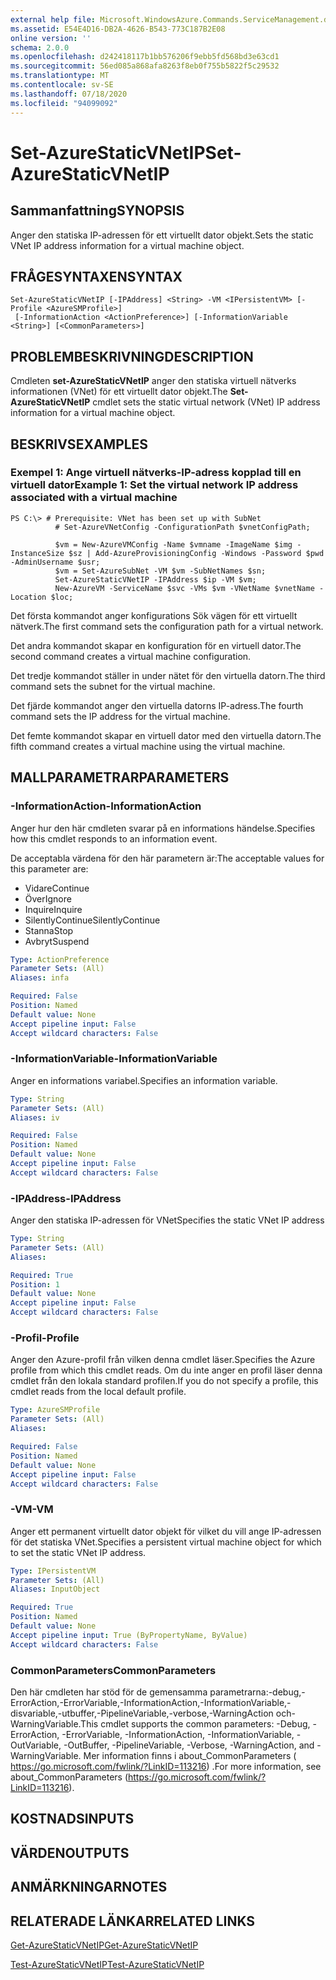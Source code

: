 ```yaml
---
external help file: Microsoft.WindowsAzure.Commands.ServiceManagement.dll-Help.xml
ms.assetid: E54E4D16-DB2A-4626-B543-773C187B2E08
online version: ''
schema: 2.0.0
ms.openlocfilehash: d242418117b1bb576206f9ebb5fd568bd3e63cd1
ms.sourcegitcommit: 56ed085a868afa8263f8eb0f755b5822f5c29532
ms.translationtype: MT
ms.contentlocale: sv-SE
ms.lasthandoff: 07/18/2020
ms.locfileid: "94099092"
---
```

# <span data-ttu-id="38bbc-101">Set-AzureStaticVNetIP</span><span class="sxs-lookup"><span data-stu-id="38bbc-101">Set-AzureStaticVNetIP</span></span>

## <span data-ttu-id="38bbc-102">Sammanfattning</span><span class="sxs-lookup"><span data-stu-id="38bbc-102">SYNOPSIS</span></span>
<span data-ttu-id="38bbc-103">Anger den statiska IP-adressen för ett virtuellt dator objekt.</span><span class="sxs-lookup"><span data-stu-id="38bbc-103">Sets the static VNet IP address information for a virtual machine object.</span></span>

## <span data-ttu-id="38bbc-104">FRÅGESYNTAXEN</span><span class="sxs-lookup"><span data-stu-id="38bbc-104">SYNTAX</span></span>

```
Set-AzureStaticVNetIP [-IPAddress] <String> -VM <IPersistentVM> [-Profile <AzureSMProfile>]
 [-InformationAction <ActionPreference>] [-InformationVariable <String>] [<CommonParameters>]
```

## <span data-ttu-id="38bbc-105">PROBLEMBESKRIVNING</span><span class="sxs-lookup"><span data-stu-id="38bbc-105">DESCRIPTION</span></span>
<span data-ttu-id="38bbc-106">Cmdleten **set-AzureStaticVNetIP** anger den statiska virtuell nätverks informationen (VNet) för ett virtuellt dator objekt.</span><span class="sxs-lookup"><span data-stu-id="38bbc-106">The **Set-AzureStaticVNetIP** cmdlet sets the static virtual network (VNet) IP address information for a virtual machine object.</span></span>

## <span data-ttu-id="38bbc-107">BESKRIVS</span><span class="sxs-lookup"><span data-stu-id="38bbc-107">EXAMPLES</span></span>

### <span data-ttu-id="38bbc-108">Exempel 1: Ange virtuell nätverks-IP-adress kopplad till en virtuell dator</span><span class="sxs-lookup"><span data-stu-id="38bbc-108">Example 1: Set the virtual network IP address associated with a virtual machine</span></span>
```
PS C:\> # Prerequisite: VNet has been set up with SubNet
          # Set-AzureVNetConfig -ConfigurationPath $vnetConfigPath;

          $vm = New-AzureVMConfig -Name $vmname -ImageName $img -InstanceSize $sz | Add-AzureProvisioningConfig -Windows -Password $pwd -AdminUsername $usr;
          $vm = Set-AzureSubNet -VM $vm -SubNetNames $sn;
          Set-AzureStaticVNetIP -IPAddress $ip -VM $vm;
          New-AzureVM -ServiceName $svc -VMs $vm -VNetName $vnetName -Location $loc;
```

<span data-ttu-id="38bbc-109">Det första kommandot anger konfigurations Sök vägen för ett virtuellt nätverk.</span><span class="sxs-lookup"><span data-stu-id="38bbc-109">The first command sets the configuration path for a virtual network.</span></span>

<span data-ttu-id="38bbc-110">Det andra kommandot skapar en konfiguration för en virtuell dator.</span><span class="sxs-lookup"><span data-stu-id="38bbc-110">The second command creates a virtual machine configuration.</span></span>

<span data-ttu-id="38bbc-111">Det tredje kommandot ställer in under nätet för den virtuella datorn.</span><span class="sxs-lookup"><span data-stu-id="38bbc-111">The third command sets the subnet for the virtual machine.</span></span>

<span data-ttu-id="38bbc-112">Det fjärde kommandot anger den virtuella datorns IP-adress.</span><span class="sxs-lookup"><span data-stu-id="38bbc-112">The fourth command sets the IP address for the virtual machine.</span></span>

<span data-ttu-id="38bbc-113">Det femte kommandot skapar en virtuell dator med den virtuella datorn.</span><span class="sxs-lookup"><span data-stu-id="38bbc-113">The fifth command creates a virtual machine using the virtual machine.</span></span>

## <span data-ttu-id="38bbc-114">MALLPARAMETRAR</span><span class="sxs-lookup"><span data-stu-id="38bbc-114">PARAMETERS</span></span>

### <span data-ttu-id="38bbc-115">-InformationAction</span><span class="sxs-lookup"><span data-stu-id="38bbc-115">-InformationAction</span></span>
<span data-ttu-id="38bbc-116">Anger hur den här cmdleten svarar på en informations händelse.</span><span class="sxs-lookup"><span data-stu-id="38bbc-116">Specifies how this cmdlet responds to an information event.</span></span>

<span data-ttu-id="38bbc-117">De acceptabla värdena för den här parametern är:</span><span class="sxs-lookup"><span data-stu-id="38bbc-117">The acceptable values for this parameter are:</span></span>

- <span data-ttu-id="38bbc-118">Vidare</span><span class="sxs-lookup"><span data-stu-id="38bbc-118">Continue</span></span>
- <span data-ttu-id="38bbc-119">Över</span><span class="sxs-lookup"><span data-stu-id="38bbc-119">Ignore</span></span>
- <span data-ttu-id="38bbc-120">Inquire</span><span class="sxs-lookup"><span data-stu-id="38bbc-120">Inquire</span></span>
- <span data-ttu-id="38bbc-121">SilentlyContinue</span><span class="sxs-lookup"><span data-stu-id="38bbc-121">SilentlyContinue</span></span>
- <span data-ttu-id="38bbc-122">Stanna</span><span class="sxs-lookup"><span data-stu-id="38bbc-122">Stop</span></span>
- <span data-ttu-id="38bbc-123">Avbryt</span><span class="sxs-lookup"><span data-stu-id="38bbc-123">Suspend</span></span>

```yaml
Type: ActionPreference
Parameter Sets: (All)
Aliases: infa

Required: False
Position: Named
Default value: None
Accept pipeline input: False
Accept wildcard characters: False
```

### <span data-ttu-id="38bbc-124">-InformationVariable</span><span class="sxs-lookup"><span data-stu-id="38bbc-124">-InformationVariable</span></span>
<span data-ttu-id="38bbc-125">Anger en informations variabel.</span><span class="sxs-lookup"><span data-stu-id="38bbc-125">Specifies an information variable.</span></span>

```yaml
Type: String
Parameter Sets: (All)
Aliases: iv

Required: False
Position: Named
Default value: None
Accept pipeline input: False
Accept wildcard characters: False
```

### <span data-ttu-id="38bbc-126">-IPAddress</span><span class="sxs-lookup"><span data-stu-id="38bbc-126">-IPAddress</span></span>
<span data-ttu-id="38bbc-127">Anger den statiska IP-adressen för VNet</span><span class="sxs-lookup"><span data-stu-id="38bbc-127">Specifies the static VNet IP address</span></span>

```yaml
Type: String
Parameter Sets: (All)
Aliases: 

Required: True
Position: 1
Default value: None
Accept pipeline input: False
Accept wildcard characters: False
```

### <span data-ttu-id="38bbc-128">-Profil</span><span class="sxs-lookup"><span data-stu-id="38bbc-128">-Profile</span></span>
<span data-ttu-id="38bbc-129">Anger den Azure-profil från vilken denna cmdlet läser.</span><span class="sxs-lookup"><span data-stu-id="38bbc-129">Specifies the Azure profile from which this cmdlet reads.</span></span>
<span data-ttu-id="38bbc-130">Om du inte anger en profil läser denna cmdlet från den lokala standard profilen.</span><span class="sxs-lookup"><span data-stu-id="38bbc-130">If you do not specify a profile, this cmdlet reads from the local default profile.</span></span>

```yaml
Type: AzureSMProfile
Parameter Sets: (All)
Aliases: 

Required: False
Position: Named
Default value: None
Accept pipeline input: False
Accept wildcard characters: False
```

### <span data-ttu-id="38bbc-131">-VM</span><span class="sxs-lookup"><span data-stu-id="38bbc-131">-VM</span></span>
<span data-ttu-id="38bbc-132">Anger ett permanent virtuellt dator objekt för vilket du vill ange IP-adressen för det statiska VNet.</span><span class="sxs-lookup"><span data-stu-id="38bbc-132">Specifies a persistent virtual machine object for which to set the static VNet IP address.</span></span>

```yaml
Type: IPersistentVM
Parameter Sets: (All)
Aliases: InputObject

Required: True
Position: Named
Default value: None
Accept pipeline input: True (ByPropertyName, ByValue)
Accept wildcard characters: False
```

### <span data-ttu-id="38bbc-133">CommonParameters</span><span class="sxs-lookup"><span data-stu-id="38bbc-133">CommonParameters</span></span>
<span data-ttu-id="38bbc-134">Den här cmdleten har stöd för de gemensamma parametrarna:-debug,-ErrorAction,-ErrorVariable,-InformationAction,-InformationVariable,-disvariable,-utbuffer,-PipelineVariable,-verbose,-WarningAction och-WarningVariable.</span><span class="sxs-lookup"><span data-stu-id="38bbc-134">This cmdlet supports the common parameters: -Debug, -ErrorAction, -ErrorVariable, -InformationAction, -InformationVariable, -OutVariable, -OutBuffer, -PipelineVariable, -Verbose, -WarningAction, and -WarningVariable.</span></span> <span data-ttu-id="38bbc-135">Mer information finns i about_CommonParameters ( https://go.microsoft.com/fwlink/?LinkID=113216) .</span><span class="sxs-lookup"><span data-stu-id="38bbc-135">For more information, see about_CommonParameters (https://go.microsoft.com/fwlink/?LinkID=113216).</span></span>

## <span data-ttu-id="38bbc-136">KOSTNADS</span><span class="sxs-lookup"><span data-stu-id="38bbc-136">INPUTS</span></span>

## <span data-ttu-id="38bbc-137">VÄRDEN</span><span class="sxs-lookup"><span data-stu-id="38bbc-137">OUTPUTS</span></span>

## <span data-ttu-id="38bbc-138">ANMÄRKNINGAR</span><span class="sxs-lookup"><span data-stu-id="38bbc-138">NOTES</span></span>

## <span data-ttu-id="38bbc-139">RELATERADE LÄNKAR</span><span class="sxs-lookup"><span data-stu-id="38bbc-139">RELATED LINKS</span></span>

[<span data-ttu-id="38bbc-140">Get-AzureStaticVNetIP</span><span class="sxs-lookup"><span data-stu-id="38bbc-140">Get-AzureStaticVNetIP</span></span>](./Get-AzureStaticVNetIP.md)

[<span data-ttu-id="38bbc-141">Test-AzureStaticVNetIP</span><span class="sxs-lookup"><span data-stu-id="38bbc-141">Test-AzureStaticVNetIP</span></span>](./Test-AzureStaticVNetIP.md)


